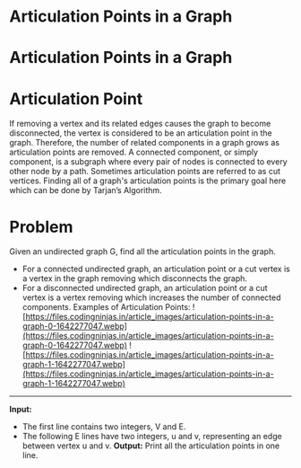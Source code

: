 # Articulation Points in a Graph

# Articulation Points in a Graph
# Articulation Point
If removing a vertex and its related edges causes the graph to become disconnected, the vertex is considered to be an articulation point in the graph. Therefore, the number of related components in a graph grows as articulation points are removed. A connected component, or simply component, is a subgraph where every pair of nodes is connected to every other node by a path.
Sometimes articulation points are referred to as cut vertices.
Finding all of a graph's articulation points is the primary goal here which can be done by Tarjan’s Algorithm.
# **Problem**
Given an undirected graph G, find all the articulation points in the graph.
- For a connected undirected graph, an articulation point or a cut vertex is a vertex in the graph removing which disconnects the graph.
- For a disconnected undirected graph, an articulation point or a cut vertex is a vertex removing which increases the number of connected components.
Examples of Articulation Points:
![https://files.codingninjas.in/article_images/articulation-points-in-a-graph-0-1642277047.webp](https://files.codingninjas.in/article_images/articulation-points-in-a-graph-0-1642277047.webp)
![https://files.codingninjas.in/article_images/articulation-points-in-a-graph-1-1642277047.webp](https://files.codingninjas.in/article_images/articulation-points-in-a-graph-1-1642277047.webp)
---
**Input:**
- The first line contains two integers, V and E.
- The following E lines have two integers, u and v, representing an edge between vertex u and v.
**Output:**
Print all the articulation points in one line.